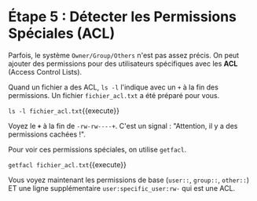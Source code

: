 # Étape 5 : Détecter les Permissions Spéciales (ACL)

Parfois, le système `Owner/Group/Others` n'est pas assez précis. On peut ajouter des permissions pour des utilisateurs spécifiques avec les **ACL** (Access Control Lists).

Quand un fichier a des ACL, `ls -l` l'indique avec un `+` à la fin des permissions. Un fichier `fichier_acl.txt` a été préparé pour vous.

`ls -l fichier_acl.txt`{{execute}}

Voyez le **`+`** à la fin de `-rw-rw----+`. C'est un signal : "Attention, il y a des permissions cachées !".

Pour voir ces permissions spéciales, on utilise `getfacl`.

`getfacl fichier_acl.txt`{{execute}}

Vous voyez maintenant les permissions de base (`user::`, `group::`, `other::`) ET une ligne supplémentaire `user:specific_user:rw-` qui est une ACL.